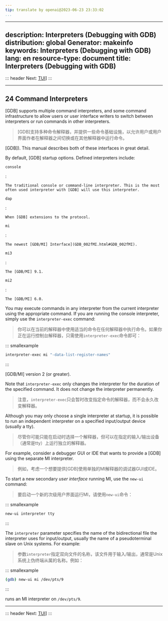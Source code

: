 ```yaml
---
tip: translate by openai@2023-06-23 23:33:02
...
```

---
description: Interpreters (Debugging with GDB)
distribution: global
Generator: makeinfo
keywords: Interpreters (Debugging with GDB)
lang: en
resource-type: document
title: Interpreters (Debugging with GDB)
---
::: header
Next: [TUI](TUI.html#TUI)]
:::

---

## 24 Command Interpreters


[GDB] supports multiple command interpreters, and some command infrastructure to allow users or user interface writers to switch between interpreters or run commands in other interpreters.

> [GDB]支持多种命令解释器，并提供一些命令基础设施，以允许用户或用户界面作者在解释器之间切换或在其他解释器中运行命令。

[GDB]). This manual describes both of these interfaces in great detail.

By default, [GDB] startup options. Defined interpreters include:

`console`

:

```
The traditional console or command-line interpreter. This is the most often used interpreter with [GDB] will use this interpreter.
```

`dap`

:

```
When [GDB] extensions to the protocol.
```

`mi`

:

```
The newest [GDB/MI] Interface](GDB_002fMI.html#GDB_002fMI).
```

`mi3`

:

```
The [GDB/MI] 9.1.
```

`mi2`

:

```
The [GDB/MI] 6.0.
```


You may execute commands in any interpreter from the current interpreter using the appropriate command. If you are running the console interpreter, simply use the `interpreter-exec` command:

> 你可以在当前的解释器中使用适当的命令在任何解释器中执行命令。如果你正在运行控制台解释器，只需使用`interpreter-exec`命令即可：

::: smallexample

```bash
interpreter-exec mi "-data-list-register-names"
```

:::

[GDB/MI] version 2 (or greater).


Note that `interpreter-exec` only changes the interpreter for the duration of the specified command. It does not change the interpreter permanently.

> 注意，`interpreter-exec`只会暂时改变指定命令的解释器，而不会永久改变解释器。


Although you may only choose a single interpreter at startup, it is possible to run an independent interpreter on a specified input/output device (usually a tty).

> 尽管你可能只能在启动时选择一个解释器，但可以在指定的输入/输出设备（通常是tty）上运行独立的解释器。


For example, consider a debugger GUI or IDE that wants to provide a [GDB] using the separate MI interpreter.

> 例如，考虑一个想要提供[GDB]使用单独的MI解释器的调试器GUI或IDE。


To start a new secondary *user interface* running MI, use the `new-ui` command:

> 要启动一个新的次级用户界面运行MI，请使用`new-ui`命令：

::: smallexample

```bash
new-ui interpreter tty
```

:::


The `interpreter` parameter specifies the name of the bidirectional file the interpreter uses for input/output, usually the name of a pseudoterminal slave on Unix systems. For example:

> 参数`interpreter`指定双向文件的名称，该文件用于输入/输出，通常是Unix系统上伪终端从属的名称。例如：

::: smallexample

```bash
(gdb) new-ui mi /dev/pts/9
```

:::

runs an MI interpreter on `/dev/pts/9`.

---

::: header
Next: [TUI](TUI.html#TUI)]
:::
